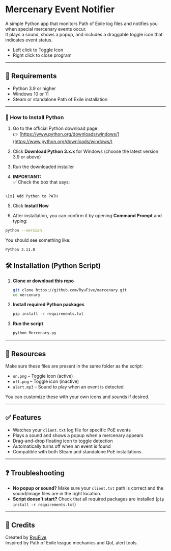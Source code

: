 # Mercenary Event Notifier

A simple Python app that monitors Path of Exile log files and notifies you when special mercenary events occur.  
It plays a sound, shows a popup, and includes a draggable toggle icon that indicates event status.

- Left click to Toggle Icon
- Right click to close program
---

## 🔧 Requirements

- Python 3.9 or higher  
- Windows 10 or 11  
- Steam or standalone Path of Exile installation

---

### 🐍 How to Install Python

1. Go to the official Python download page:  
   👉 [https://www.python.org/downloads/windows/](https://www.python.org/downloads/windows/)

2. Click **Download Python 3.x.x** for Windows (choose the latest version 3.9 or above)

3. Run the downloaded installer

4. **IMPORTANT:**  
   ✅ Check the box that says:
```

\[x] Add Python to PATH

````

5. Click **Install Now**

6. After installation, you can confirm it by opening **Command Prompt** and typing:
```bash
python --version
````

You should see something like:

```
Python 3.11.8
```

## 🛠 Installation (Python Script)

1. **Clone or download this repo**
   ```bash
   git clone https://github.com/RyuFive/mercenary.git
   cd mercenary
   ```

2. **Install required Python packages**
   ```bash
   pip install -r requirements.txt
   ```

3. **Run the script**
   ```bash
   python Mercenary.py
   ```

---

## 🎵 Resources

Make sure these files are present in the same folder as the script:

- `on.png` – Toggle icon (active)
- `off.png` – Toggle icon (inactive)
- `alert.mp3` – Sound to play when an event is detected

You can customize these with your own icons and sounds if desired.

---

## ✅ Features

- Watches your `client.txt` log file for specific PoE events
- Plays a sound and shows a popup when a mercenary appears
- Drag-and-drop floating icon to toggle detection
- Automatically turns off when an event is found
- Compatible with both Steam and standalone PoE installations


---

## ❓ Troubleshooting

- **No popup or sound?** Make sure your `client.txt` path is correct and the sound/image files are in the right location.
- **Script doesn’t start?** Check that all required packages are installed (`pip install -r requirements.txt`)

---

## 👤 Credits

Created by [RyuFive](https://github.com/RyuFive)  
Inspired by Path of Exile league mechanics and QoL alert tools.
